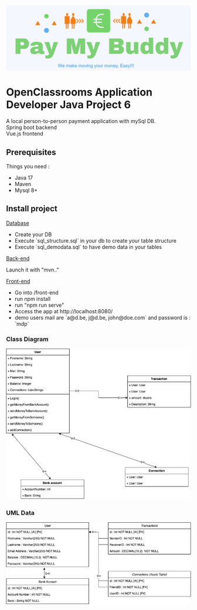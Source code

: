 <p align="center">
  <img src="https://github.com/Achille-Deribreux/P6_Deribreux_Achille/blob/develop/logo.png" alt="PayMyBuddy Logo"/>
</p>

# OpenClassrooms Application Developer Java Project 6

A local person-to-person payment application with mySql DB.<br>
Spring boot backend <br>
Vue.js frontend

## Prerequisites

Things you need : 

- Java 17
- Maven
- Mysql 8+

## Install project 

<p><u>Database</u></p>
<ul>
<li>Create your DB</li>
<li>Execute `sql_structure.sql` in your db to create your table structure</li>
<li>Execute `sql_demodata.sql` to have demo data in your tables </li>
</ul>
<p>


<p><u>Back-end</u></p>
<p>Launch it with "mvn.."</p>


<p><u>Front-end</u></p>
<ul>
<li>Go into /front-end </li>
<li>run npm install</li>
<li>run "npm run serve" </li>
<li>Access the app at http://localhost:8080/ </li>
<li>demo users mail are `a@d.be, j@d.be, john@doe.com` and password is : `mdp`</li>
</ul>


### Class Diagram

<img src="https://github.com/Achille-Deribreux/P6_Deribreux_Achille/blob/develop/P6_UML_DIAGRAMME_CLASSE.jpg" alt="Class Diagram"/>

### UML Data

<img src="https://github.com/Achille-Deribreux/P6_Deribreux_Achille/blob/develop/P6_UML_BDD.jpg" alt="Data Diagram"/>




